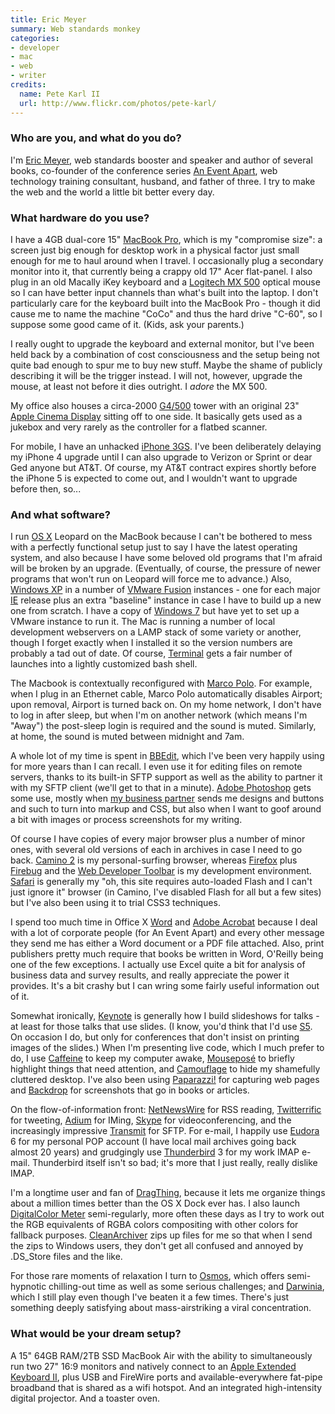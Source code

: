```yaml
---
title: Eric Meyer
summary: Web standards monkey
categories:
- developer
- mac
- web
- writer
credits:
  name: Pete Karl II
  url: http://www.flickr.com/photos/pete-karl/
---
```


### Who are you, and what do you do?

I'm [Eric Meyer](http://meyerweb.com/ "Eric's website."), web standards booster and speaker and author of several books, co-founder of the conference series [An Event Apart](http://aneventapart.com/ "A design conference for people who make websites."), web technology training consultant, husband, and father of three. I try to make the web and the world a little bit better every day.

### What hardware do you use?

I have a 4GB dual-core 15" [MacBook Pro][macbook-pro], which is my "compromise size": a screen just big enough for desktop work in a physical factor just small enough for me to haul around when I travel. I occasionally plug a secondary monitor into it, that currently being a crappy old 17" Acer flat-panel. I also plug in an old Macally iKey keyboard and a [Logitech MX 500][mx500] optical mouse so I can have better input channels than what's built into the laptop. I don't particularly care for the keyboard built into the MacBook Pro - though it did cause me to name the machine "CoCo" and thus the hard drive "C-60", so I suppose some good came of it. (Kids, ask your parents.)

I really ought to upgrade the keyboard and external monitor, but I've been held back by a combination of cost consciousness and the setup being not quite bad enough to spur me to buy new stuff. Maybe the shame of publicly describing it will be the trigger instead. I will not, however, upgrade the mouse, at least not before it dies outright. I _adore_ the MX 500.

My office also houses a circa-2000 [G4/500][power-mac-g4] tower with an original 23" [Apple Cinema Display][cinema-display] sitting off to one side. It basically gets used as a jukebox and very rarely as the controller for a flatbed scanner.

For mobile, I have an unhacked [iPhone 3GS][iphone-3gs]. I've been deliberately delaying my iPhone 4 upgrade until I can also upgrade to Verizon or Sprint or dear Ged anyone but AT&T. Of course, my AT&T contract expires shortly before the iPhone 5 is expected to come out, and I wouldn't want to upgrade before then, so...

### And what software?

I run [OS X][macos] Leopard on the MacBook because I can't be bothered to mess with a perfectly functional setup just to say I have the latest operating system, and also because I have some beloved old programs that I'm afraid will be broken by an upgrade. (Eventually, of course, the pressure of newer programs that won't run on Leopard will force me to advance.) Also, [Windows XP][windows-xp] in a number of [VMware Fusion][vmware-fusion] instances - one for each major [IE][internet-explorer] release plus an extra "baseline" instance in case I have to build up a new one from scratch. I have a copy of [Windows 7][windows-7] but have yet to set up a VMware instance to run it. The Mac is running a number of local development webservers on a LAMP stack of some variety or another, though I forget exactly when I installed it so the version numbers are probably a tad out of date. Of course, [Terminal][] gets a fair number of launches into a lightly customized bash shell.

The Macbook is contextually reconfigured with [Marco Polo][marcopolo]. For example, when I plug in an Ethernet cable, Marco Polo automatically disables Airport; upon removal, Airport is turned back on. On my home network, I don't have to log in after sleep, but when I'm on another network (which means I'm "Away") the post-sleep login is required and the sound is muted. Similarly, at home, the sound is muted between midnight and 7am.

A whole lot of my time is spent in [BBEdit][], which I've been very happily using for more years than I can recall. I even use it for editing files on remote servers, thanks to its built-in SFTP support as well as the ability to partner it with my SFTP client (we'll get to that in a minute). [Adobe Photoshop][photoshop] gets some use, mostly when [my business partner](http://jeffrey.zeldman.usesthis.com/ "Jeffrey's Setup interview.") sends me designs and buttons and such to turn into markup and CSS, but also when I want to goof around a bit with images or process screenshots for my writing.

Of course I have copies of every major browser plus a number of minor ones, with several old versions of each in archives in case I need to go back. [Camino 2][camino] is my personal-surfing browser, whereas [Firefox][] plus [Firebug][] and the [Web Developer Toolbar][web-developer] is my development environment. [Safari][] is generally my "oh, this site requires auto-loaded Flash and I can't just ignore it" browser (in Camino, I've disabled Flash for all but a few sites) but I've also been using it to trial CSS3 techniques.

I spend too much time in Office X [Word][] and [Adobe Acrobat][acrobat] because I deal with a lot of corporate people (for An Event Apart) and every other message they send me has either a Word document or a PDF file attached. Also, print publishers pretty much require that books be written in Word, O'Reilly being one of the few exceptions. I actually use Excel quite a bit for analysis of business data and survey results, and really appreciate the power it provides. It's a bit crashy but I can wring some fairly useful information out of it.

Somewhat ironically, [Keynote][] is generally how I build slideshows for talks - at least for those talks that use slides. (I know, you'd think that I'd use [S5][]. On occasion I do, but only for conferences that don't insist on printing images of the slides.) When I'm presenting live code, which I much prefer to do, I use [Caffeine][] to keep my computer awake, [Mouseposé][mousepose] to briefly highlight things that need attention, and [Camouflage][] to hide my shamefully cluttered desktop. I've also been using [Paparazzi!][paparazzi] for capturing web pages and [Backdrop][] for screenshots that go in books or articles.

On the flow-of-information front: [NetNewsWire][] for RSS reading, [Twitterrific][] for tweeting, [Adium][] for IMing, [Skype][] for videoconferencing, and the increasingly impressive [Transmit][] for SFTP. For e-mail, I happily use [Eudora][] 6 for my personal POP account (I have local mail archives going back almost 20 years) and grudgingly use [Thunderbird][] 3 for my work IMAP e-mail. Thunderbird itself isn't so bad; it's more that I just really, really dislike IMAP.

I'm a longtime user and fan of [DragThing][], because it lets me organize things about a million times better than the OS X Dock ever has. I also launch [DigitalColor Meter][digitalcolor-meter] semi-regularly, more often these days as I try to work out the RGB equivalents of RGBA colors compositing with other colors for fallback purposes. [CleanArchiver][] zips up files for me so that when I send the zips to Windows users, they don't get all confused and annoyed by .DS_Store files and the like.

For those rare moments of relaxation I turn to [Osmos][], which offers semi-hypnotic chilling-out time as well as some serious challenges; and [Darwinia][], which I still play even though I've beaten it a few times. There's just something deeply satisfying about mass-airstriking a viral concentration.

### What would be your dream setup?

A 15" 64GB RAM/2TB SSD MacBook Air with the ability to simultaneously run two 27" 16:9 monitors and natively connect to an [Apple Extended Keyboard II][extended-keyboard-ii], plus USB and FireWire ports and available-everywhere fat-pipe broadband that is shared as a wifi hotspot. And an integrated high-intensity digital projector. And a toaster oven.

[cinema-display]: https://en.wikipedia.org/wiki/Apple_Cinema_Display "An LCD display."
[extended-keyboard-ii]: http://lowendmac.com/2006/apples-extended-keyboard-ii-sequel-to-a-legend/ "An ADB-based keyboard."
[iphone-3gs]: https://en.wikipedia.org/wiki/IPhone_3GS "A 3 megapixel smartphone."
[macbook-pro]: https://www.apple.com/macbook-pro/ "A laptop."
[mx500]: https://www.amazon.com/Logitech-930763-0403-MX500-Optical-Mouse/dp/B00006HZ0K "An optical mouse."
[power-mac-g4]: https://en.wikipedia.org/wiki/Power_Mac_G4 "An old PowerPC-powered Mac tower."
[acrobat]: https://acrobat.adobe.com/us/en/acrobat.html "Software for creating and editing PDF documents."
[adium]: https://en.wikipedia.org/wiki/Adium "A multi-protocol chat application for the Mac."
[backdrop]: http://appsfromouterspace.com/backdrop/ "Mac software for filling the screen with an image or solid colour."
[bbedit]: http://www.barebones.com/products/bbedit/ "A text editor for the Mac."
[caffeine]: http://lightheadsw.com/caffeine/ "A Mac menubar application to keep your computer awake."
[camino]: http://caminobrowser.org/ "An alternative Mac browser based on Gecko."
[camouflage]: http://www.briksoftware.com/products/camouflage/ "Mac software for hiding the icons on the desktop."
[cleanarchiver]: https://sopht.jp/en/cleanarchiver/ "An archiving tool for the Mac."
[darwinia]: https://www.introversion.co.uk/darwinia/ "A game about a computer virus in a network."
[digitalcolor-meter]: https://en.wikipedia.org/wiki/DigitalColor_Meter "A Mac tool for reading the colour values of pixels beneath the cursor. "
[dragthing]: https://dragthing.com/ "A popular dock application for the Mac."
[eudora]: https://en.wikipedia.org/wiki/Eudora_(e-mail_client) "A popular old email client."
[firebug]: https://getfirebug.com/ "A Firefox addon for web development."
[firefox]: https://www.mozilla.org/en-US/firefox/new/ "A cross-platform open-source web browser."
[internet-explorer]: https://en.wikipedia.org/wiki/Internet_Explorer "A PC web browser."
[keynote]: https://www.apple.com/keynote/ "Presentation software for the Mac."
[macos]: https://en.wikipedia.org/wiki/MacOS "An operating system for Mac hardware."
[marcopolo]: https://www.symonds.id.au/marcopolo/ "A context-aware Mac application for switching locations."
[mousepose]: https://www.boinx.com/mousepose/overview/ "Mac software for highlighting the mouse pointer."
[netnewswire]: https://en.wikipedia.org/wiki/NetNewsWire "A popular feed reader for the Mac."
[osmos]: https://www.osmos-game.com/ "A physics-based game."
[paparazzi]: https://derailer.org/paparazzi/ "A Mac app for taking screenshots of websites."
[photoshop]: https://www.adobe.com/products/photoshop.html "A bitmap image editor."
[s5]: https://meyerweb.com/eric/tools/s5/ "HTML-based slideshow software."
[safari]: https://www.apple.com/safari/ "A fast web browser."
[skype]: https://www.skype.com/en/ "Voice and video chat software."
[terminal]: https://en.wikipedia.org/wiki/Terminal_(OS_X) "A console application included with Mac OS X."
[thunderbird]: https://www.mozilla.org/en-US/thunderbird/ "An open-source cross-platform mail client."
[transmit]: https://panic.com/transmit/ "An FTP/SFTP client for the Mac."
[twitterrific]: https://twitterrific.com/mac "A Twitter client for the Mac."
[vmware-fusion]: https://www.vmware.com/products/fusion.html "A PC emulator for the Mac."
[web-developer]: https://chrispederick.com/work/web-developer/ "A browser extension for web developers."
[windows-7]: https://en.wikipedia.org/wiki/Windows_7 "An operating system."
[windows-xp]: https://en.wikipedia.org/wiki/Windows_XP "An operating system for x86 computers."
[word]: https://products.office.com/en-us/word "A document editor."
